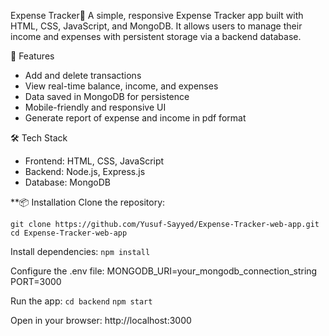 Expense Tracker🧾
A simple, responsive Expense Tracker app built with HTML, CSS, JavaScript, and MongoDB. It allows users to manage their income and expenses with persistent storage via a backend database.

🚀 Features
- Add and delete transactions
- View real-time balance, income, and expenses
- Data saved in MongoDB for persistence
- Mobile-friendly and responsive UI
- Generate report of expense and income in pdf format


🛠️ Tech Stack
- Frontend: HTML, CSS, JavaScript
- Backend: Node.js, Express.js
- Database: MongoDB

**📦 Installation
Clone the repository:

`git clone https://github.com/Yusuf-Sayyed/Expense-Tracker-web-app.git`
`cd Expense-Tracker-web-app`

Install dependencies:
`npm install`

Configure the .env file:
MONGODB_URI=your_mongodb_connection_string
PORT=3000

Run the app:
`cd backend`
`npm start`

Open in your browser:
http://localhost:3000

